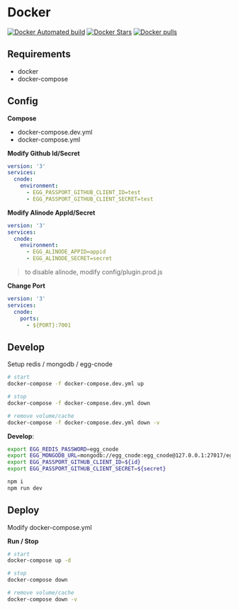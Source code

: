 # Docker

[![Docker Automated build][docker-build-image]][docker-build-url] [![Docker Stars][docker-star-image]][docker-star-url] [![Docker pulls][docker-pull-image]][docker-pull-url]

[docker-build-image]: https://img.shields.io/docker/automated/cnode/egg-cnode.svg
[docker-build-url]: https://github.com/ru23/58fe.com
[docker-star-image]: https://img.shields.io/docker/stars/cnode/egg-cnode.svg
[docker-star-url]: https://registry.hub.docker.com/v2/repositories/cnode/egg-cnode/stars/count/
[docker-pull-image]: https://img.shields.io/docker/pulls/cnode/egg-cnode.svg
[docker-pull-url]: https://registry.hub.docker.com/v2/repositories/cnode/egg-cnode/

## Requirements

- docker
- docker-compose

## Config

**Compose**

- docker-compose.dev.yml
- docker-compose.yml

**Modify Github Id/Secret**

```yml
version: '3'
services: 
  cnode:
    environment:
      - EGG_PASSPORT_GITHUB_CLIENT_ID=test
      - EGG_PASSPORT_GITHUB_CLIENT_SECRET=test
```

**Modify Alinode AppId/Secret**

```yml
version: '3'
services: 
  cnode:
    environment:
      - EGG_ALINODE_APPID=appid
      - EGG_ALINODE_SECRET=secret
```

> to disable alinode, modify config/plugin.prod.js

**Change Port**

```yml
version: '3'
services: 
  cnode:
    ports:
      - ${PORT}:7001
```

## Develop

Setup redis / mongodb / egg-cnode

```bash
# start
docker-compose -f docker-compose.dev.yml up

# stop
docker-compose -f docker-compose.dev.yml down

# remove volume/cache
docker-compose -f docker-compose.dev.yml down -v
```

**Develop**:

```bash
export EGG_REDIS_PASSWORD=egg_cnode
export EGG_MONGODB_URL=mongodb://egg_cnode:egg_cnode@127.0.0.1:27017/egg_cnode
export EGG_PASSPORT_GITHUB_CLIENT_ID=${id}
export EGG_PASSPORT_GITHUB_CLIENT_SECRET=${secret}

npm i
npm run dev
```

## Deploy

Modify docker-compose.yml

**Run / Stop**

```bash
# start
docker-compose up -d

# stop
docker-compose down

# remove volume/cache
docker-compose down -v
```
